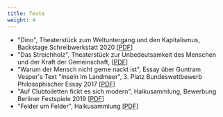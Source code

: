 ```yaml
---
title: Texte
weight: 4
---
```

- "Dino", Theaterstück zum Weltuntergang und den Kapitalismus, Backstage Schreibwerkstatt 2020 [[PDF](/)]
- "Das Streichholz", Theaterstück zur Unbedeutsamkeit des Menschen und der Kraft der Gemeinschaft, [[PDF](/)]
- "Warum der Mensch nicht gerne nackt ist", Essay über Guntram Vesper's Text "Inseln Im Landmeer", 3. Platz Bundeswettbewerb Philosophischer Essay 2017 [[PDF](/)]
- "Auf Clubtoiletten fickt es sich modern", Haikusammlung, Bewerbung Berliner Festspiele 2019 [[PDF](/)]
- "Felder um Felder", Haikusammlung [[PDF](/)]
